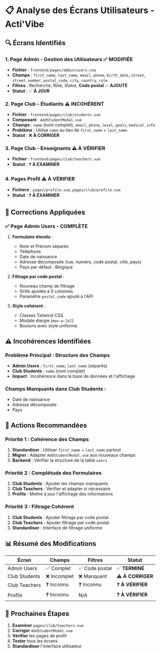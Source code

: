 # 📋 Analyse des Écrans Utilisateurs - Acti'Vibe

## 🔍 Écrans Identifiés

### 1. **Page Admin - Gestion des Utilisateurs** ✅ **MODIFIÉE**
- **Fichier** : `frontend/pages/admin/users.vue`
- **Champs** : `first_name`, `last_name`, `email`, `phone`, `birth_date`, `street`, `street_number`, `postal_code`, `city`, `country`, `role`
- **Filtres** : Recherche, Rôle, Statut, **Code postal** ✅ **AJOUTÉ**
- **Statut** : ✅ **À JOUR**

### 2. **Page Club - Étudiants** ⚠️ **INCOHÉRENT**
- **Fichier** : `frontend/pages/club/students.vue`
- **Composant** : `AddStudentModal.vue`
- **Champs** : `name` (nom complet), `email`, `phone`, `level`, `goals`, `medical_info`
- **Problème** : Utilise `name` au lieu de `first_name` + `last_name`
- **Statut** : ❌ **À CORRIGER**

### 3. **Page Club - Enseignants** ⚠️ **À VÉRIFIER**
- **Fichier** : `frontend/pages/club/teachers.vue`
- **Statut** : ❓ **À EXAMINER**

### 4. **Pages Profil** ⚠️ **À VÉRIFIER**
- **Fichiers** : `pages/profile.vue`, `pages/club/profile.vue`
- **Statut** : ❓ **À EXAMINER**

## 🔧 Corrections Appliquées

### ✅ **Page Admin Users** - COMPLÈTE
1. **Formulaire étendu** :
   - Nom et Prénom séparés
   - Téléphone
   - Date de naissance
   - Adresse décomposée (rue, numéro, code postal, ville, pays)
   - Pays par défaut : Belgique

2. **Filtrage par code postal** :
   - Nouveau champ de filtrage
   - Grille ajustée à 5 colonnes
   - Paramètre `postal_code` ajouté à l'API

3. **Style cohérent** :
   - Classes Tailwind CSS
   - Modale élargie (`max-w-2xl`)
   - Boutons avec style uniforme

## ⚠️ Incohérences Identifiées

### **Problème Principal : Structure des Champs**
- **Admin Users** : `first_name`, `last_name` (séparés)
- **Club Students** : `name` (nom complet)
- **Impact** : Incohérence dans la base de données et l'affichage

### **Champs Manquants dans Club Students** :
- Date de naissance
- Adresse décomposée
- Pays

## 🎯 Actions Recommandées

### **Priorité 1 : Cohérence des Champs**
1. **Standardiser** : Utiliser `first_name` + `last_name` partout
2. **Migrer** : Adapter `AddStudentModal.vue` aux nouveaux champs
3. **Backend** : Vérifier la structure de la table `users`

### **Priorité 2 : Complétude des Formulaires**
1. **Club Students** : Ajouter les champs manquants
2. **Club Teachers** : Vérifier et adapter si nécessaire
3. **Profils** : Mettre à jour l'affichage des informations

### **Priorité 3 : Filtrage Cohérent**
1. **Club Students** : Ajouter filtrage par code postal
2. **Club Teachers** : Ajouter filtrage par code postal
3. **Standardiser** : Interface de filtrage uniforme

## 📊 Résumé des Modifications

| Écran | Champs | Filtres | Statut |
|-------|--------|---------|--------|
| Admin Users | ✅ Complet | ✅ Code postal | ✅ **TERMINÉ** |
| Club Students | ❌ Incomplet | ❌ Manquant | ⚠️ **À CORRIGER** |
| Club Teachers | ❓ Inconnu | ❓ Inconnu | ❓ **À VÉRIFIER** |
| Profils | ❓ Inconnu | N/A | ❓ **À VÉRIFIER** |

## 🚀 Prochaines Étapes

1. **Examiner** `pages/club/teachers.vue`
2. **Corriger** `AddStudentModal.vue`
3. **Vérifier** les pages de profil
4. **Tester** tous les écrans
5. **Standardiser** l'interface utilisateur
